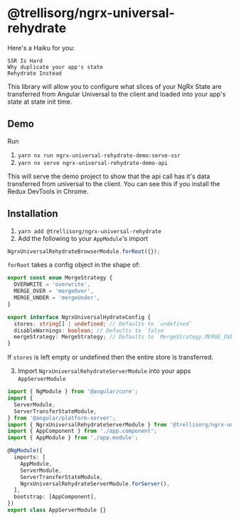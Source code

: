 # @trellisorg/ngrx-universal-rehydrate

Here's a Haiku for you:

```
SSR Is Hard
Why duplicate your app's state
Rehydrate Instead
```

This library will allow you to configure what slices of your NgRx State are transferred from
Angular Universal to the client and loaded into your app's state at state init time.

## Demo

Run

1. `yarn nx run ngrx-universal-rehydrate-demo:serve-ssr`
2. `yarn nx serve ngrx-universal-rehydrate-demo-api`

This will serve the demo project to show that the api call has it's data transferred
from universal to the client. You can see this if you install the Redux DevTools in Chrome.

## Installation

1. `yarn add @trellisorg/ngrx-universal-rehydrate`
2. Add the following to your `AppModule`'s import

```typescript
NgrxUniversalRehydrateBrowserModule.forRoot({});
```

`forRoot` takes a config object in the shape of:

```typescript
export const enum MergeStrategy {
  OVERWRITE = 'overwrite',
  MERGE_OVER = 'mergeOver',
  MERGE_UNDER = 'mergeUnder',
}

export interface NgrxUniversalHydrateConfig {
  stores: string[] | undefined; // Defaults to `undefined`
  disableWarnings: boolean; // Defaults to `false`
  mergeStrategy: MergeStrategy; // Defaults to `MergeStrategy.MERGE_OVER`
}
```

If `stores` is left empty or undefined then the entire store is transferred.

3. Import `NgrxUniversalRehydrateServerModule` into your apps `AppServerModule`

```typescript
import { NgModule } from '@angular/core';
import {
  ServerModule,
  ServerTransferStateModule,
} from '@angular/platform-server';
import { NgrxUniversalRehydrateServerModule } from '@trellisorg/ngrx-universal-rehydrate/server';
import { AppComponent } from './app.component';
import { AppModule } from './app.module';

@NgModule({
  imports: [
    AppModule,
    ServerModule,
    ServerTransferStateModule,
    NgrxUniversalRehydrateServerModule.forServer(),
  ],
  bootstrap: [AppComponent],
})
export class AppServerModule {}
```

